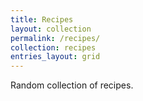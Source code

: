 ```yaml
---
title: Recipes
layout: collection
permalink: /recipes/
collection: recipes
entries_layout: grid
---
```


Random collection of recipes.
